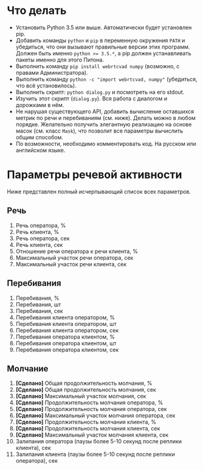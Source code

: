 # Что делать

* Установить Python 3.5 или выше. Автоматически будет установлен pip.
* Добавить команды `python` и `pip` в переменную окружения `PATH` и убедиться, что они вызывают правильные версии этих программ.
Должен быть именно `python >= 3.5.*`, а pip должен устанавливать пакеты именно для этого Питона.
* Выполнить команду `pip install webrtcvad numpy` (возможно, с правами Администратора).
* Выполнить команду `python -c "import webrtcvad, numpy"` (убедиться, что всё установилось).
* Выполнить скрипт: `python dialog.py` и посмотреть на его stdout.
* Изучить этот скрипт (`dialog.py`). Вся работа с диалогом и дорожками в нём.
* Не нарушая существующего API, добавить вычисление оставшихся метрик по речи и перебиваниям (см. ниже). Делать можно в любом порядке.
Желательно получить элегантную реализацию на основе масок (см. класс `Mask`), что позволит все параметры вычислить общим способом.
* По возможности, необходимо комментировать код. На русском или английском языке.

# Параметры речевой активности

Ниже представлен полный исчерпывающий список всех параметров.

## Речь

1. Речь оператора, %
2. Речь клиента, %
3. Речь оператора, сек
4. Речь клиента, сек
5. Отношение речи оператора к речи клиента, %
6. Максимальный участок речи оператора, сек
7. Максимальный участок речи клиента, сек

## Перебивания

1. Перебивания, %
2. Перебивания, шт
3. Перебивания, сек
4. Перебивания клиента оператором, %
5. Перебивания клиента оператором, шт
6. Перебивания клиента оператором, сек
7. Перебивания оператора клиентом, %
8. Перебивания оператора клиентом, шт
9. Перебивания оператора клиентом, сек

## Молчание

1. **[Сделано]** Общая продолжительность молчания, %
2. **[Сделано]** Общая продолжительность молчания, сек
3. **[Сделано]** Максимальный участок молчания, сек
4. **[Сделано]** Продолжительность молчания оператора, %
5. **[Сделано]** Продолжительность молчания оператора, сек
6. **[Сделано]** Максимальный участок молчания оператора, сек
7. **[Сделано]** Продолжительность молчания клиента, %
8. **[Сделано]** Продолжительность молчания клиента, сек
9. **[Сделано]** Максимальный участок молчания клиента,  сек
10. Залипания оператора (паузы более 5-10 секунд после реплики клиента), сек
11. Залипания клиента (паузы более 5-10 секунд после реплики оператора), сек
